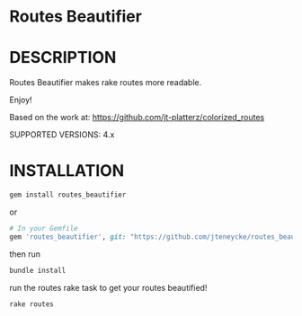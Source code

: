 Routes Beautifier
===========
# DESCRIPTION

Routes Beautifier makes rake routes more readable.

Enjoy!

Based on the work at: https://github.com/jt-platterz/colorized_routes

SUPPORTED VERSIONS: 4.x

# INSTALLATION
```bash
gem install routes_beautifier
```
or
```ruby
# In your Gemfile
gem 'routes_beautifier', git: "https://github.com/jteneycke/routes_beautifier.git"
```
then run
```bash
bundle install
```

run the routes rake task to get your routes beautified!
```bash
rake routes
```
